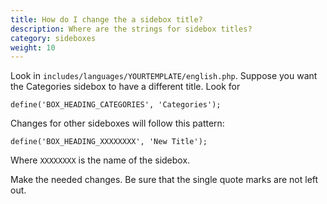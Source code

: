 ```yaml
---
title: How do I change the a sidebox title?
description: Where are the strings for sidebox titles? 
category: sideboxes
weight: 10
---
```


Look in `includes/languages/YOURTEMPLATE/english.php`. 
Suppose you want the Categories sidebox to have a different title. Look for

```
define('BOX_HEADING_CATEGORIES', 'Categories');
```

Changes for other sideboxes will follow this pattern:

```
define('BOX_HEADING_XXXXXXXX', 'New Title');
```

Where `XXXXXXXX` is the name of the sidebox. 

Make the needed changes. Be sure that the single quote marks are not left out.

